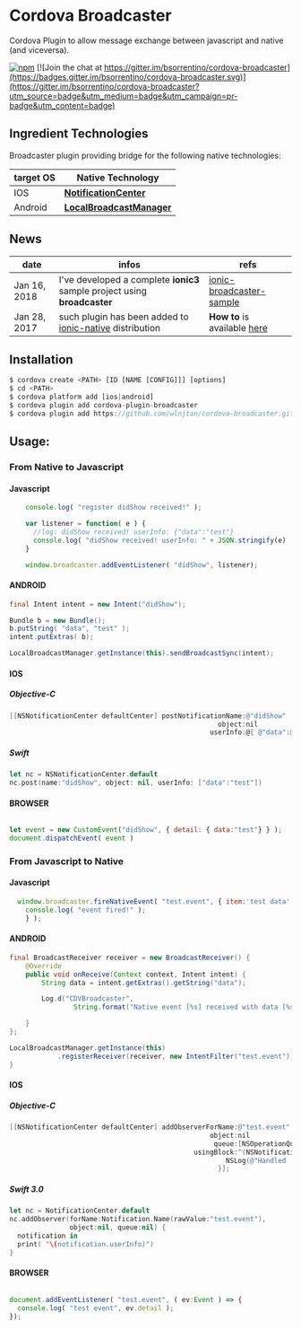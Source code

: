 # Cordova Broadcaster

Cordova Plugin to allow message exchange between javascript and native (and viceversa).

[![npm](https://img.shields.io/npm/v/cordova-plugin-broadcaster.svg)](https://www.npmjs.com/package/cordova-plugin-broadcaster) [![Join the chat at https://gitter.im/bsorrentino/cordova-broadcaster](https://badges.gitter.im/bsorrentino/cordova-broadcaster.svg)](https://gitter.im/bsorrentino/cordova-broadcaster?utm_source=badge&utm_medium=badge&utm_campaign=pr-badge&utm_content=badge)


## Ingredient Technologies

Broadcaster plugin providing bridge for the following native technologies:

  target OS | Native Technology
 ----|----
 IOS | **[NotificationCenter](https://developer.apple.com/library/mac/documentation/Cocoa/Reference/Foundation/Classes/NSNotificationCenter_Class/index.html#//apple_ref/occ/instm/NSNotificationCenter/addObserverForName%3aobject%3aqueue%3ausingBlock%3a)**
Android | **[LocalBroadcastManager](http://developer.android.com/reference/android/support/v4/content/LocalBroadcastManager.html)**

## News
  date |  infos | refs
---- | ---- | ----
Jan 16, 2018 | I've developed a complete **ionic3** sample project using **broadcaster** | [ionic-broadcaster-sample](https://github.com/bsorrentino/ionic-broadcaster-sample)
Jan 28, 2017 | such plugin has been added to [ionic-native](https://ionicframework.com/docs/v2/native/broadcaster/) distribution | **How to** is available   [here](https://ionicframework.com/docs/v2/native/broadcaster/)



## Installation

```javascript
$ cordova create <PATH> [ID [NAME [CONFIG]]] [options]
$ cd <PATH>
$ cordova platform add [ios|android]
$ cordova plugin add cordova-plugin-broadcaster
$ cordova plugin add https://github.com/wlnjtan/cordova-broadcaster.git
```

## Usage:

### From Native to Javascript

#### Javascript
```javascript
    console.log( "register didShow received!" );

    var listener = function( e ) {
      //log: didShow received! userInfo: {"data":"test"}
      console.log( "didShow received! userInfo: " + JSON.stringify(e)  );
    }

    window.broadcaster.addEventListener( "didShow", listener);
```

#### ANDROID

```Java
final Intent intent = new Intent("didShow");

Bundle b = new Bundle();
b.putString( "data", "test" );
intent.putExtras( b);

LocalBroadcastManager.getInstance(this).sendBroadcastSync(intent);
```

#### IOS

##### Objective-C
```Objective-C
[[NSNotificationCenter defaultCenter] postNotificationName:@"didShow"
                                                    object:nil
                                                  userInfo:@{ @"data":@"test"}];
```

##### Swift
```swift
let nc = NSNotificationCenter.default
nc.post(name:"didShow", object: nil, userInfo: ["data":"test"])
```

#### BROWSER

```javascript

let event = new CustomEvent("didShow", { detail: { data:"test"} } );
document.dispatchEvent( event )

```
### From Javascript to Native

#### Javascript

```javascript
  window.broadcaster.fireNativeEvent( "test.event", { item:'test data' }, function() {
    console.log( "event fired!" );
    } );
 ```

#### ANDROID

```Java
final BroadcastReceiver receiver = new BroadcastReceiver() {
    @Override
    public void onReceive(Context context, Intent intent) {
        String data = intent.getExtras().getString("data");

        Log.d("CDVBroadcaster",
                String.format("Native event [%s] received with data [%s]", intent.getAction(), data));

    }
};

LocalBroadcastManager.getInstance(this)
            .registerReceiver(receiver, new IntentFilter("test.event"));
}
```

#### IOS

##### Objective-C

```Objective-C
[[NSNotificationCenter defaultCenter] addObserverForName:@"test.event"
                                                  object:nil
                                                   queue:[NSOperationQueue mainQueue]
                                              usingBlock:^(NSNotification *notification) {
                                                      NSLog(@"Handled 'test.event' [%@]", notification.userInfo[@"item"]);
                                                    }];
```

##### Swift 3.0

```swift
let nc = NotificationCenter.default
nc.addObserver(forName:Notification.Name(rawValue:"test.event"),
               object:nil, queue:nil) {
  notification in
  print( "\(notification.userInfo)")
}
```

#### BROWSER

```javascript

document.addEventListener( "test.event", ( ev:Event ) => {
  console.log( "test event", ev.detail );
});

```
